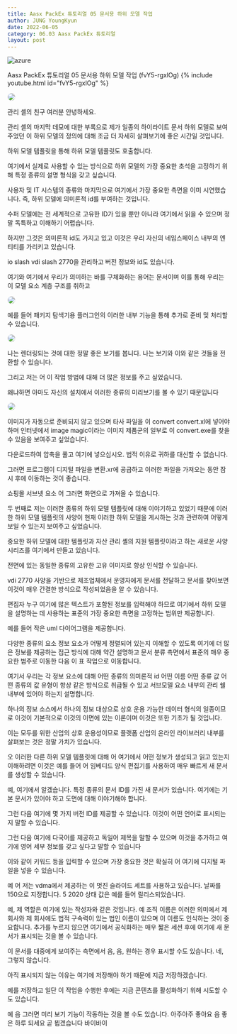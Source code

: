 ```yaml
---
title: Aasx PackEx 튜토리얼 05 문서용 하위 모델 작업
author: JUNG YoungKyun
date: 2022-06-05
category: 06.03 Aasx PackEx 튜토리얼
layout: post
---
```


![azure](https://img.shields.io/badge/aasx-2022.06.05-red.svg)

Aasx PackEx 튜토리얼 05 문서용 하위 모델 작업 (fvY5-rgxlOg)
{% include youtube.html id="fvY5-rgxlOg" %}

<img src="../images/aas/2022-06-05/20220607175527.png" style="border-radius: 10px; border: 1px solid #eaeaea;"/>

관리 셸의 친구 여러분 안녕하세요. 

관리 셸의 마지막 데모에 대한 부록으로 제가 일종의 하이라이트 문서 하위 모델로 보여주었던 이 하위 모델의 정의에 대해 조금 더 자세히 살펴보기에 좋은 시간일 것입니다. 

하위 모델 템플릿을 통해 하위 모델 템플릿도 호출합니다. 

여기에서 실제로 사용할 수 있는 방식으로 하위 모델의 가장 중요한 초석을 고정하기 위해 특정 종류의 설명 형식을 갖고 싶습니다. 

사용자 및 IT 시스템의 종류와 마지막으로 여기에서 가장 중요한 측면을 이미 시연했습니다. 즉, 하위 모델에 의미론적 id를 부여하는 것입니다. 

수퍼 모델에는 전 세계적으로 고유한 ID가 있을 뿐만 아니라 여기에서 읽을 수 있으며 정말 독특하고 이해하기 어렵습니다. 

하지만 그것은 의미론적 id도 가지고 있고 이것은 우리 자신의 네임스페이스 내부의 엔티티를 가리키고 있습니다. 

io slash vdi slash 2770을 관리하고 버전 정보와 id도 있습니다. 

여기와 여기에서 우리가 의미하는 바를 구체화하는 용어는 문서이며 이를 통해 우리는 이 모델 요소 계층 구조를 취하고

<img src="../images/aas/2022-06-05/20220607175636.png" style="border-radius: 10px; border: 1px solid #eaeaea;"/>
 
예를 들어 패키지 탐색기용 플러그인의 이러한 내부 기능을 통해 추가로 준비 및 처리할 수 있습니다. 

<img src="../images/aas/2022-06-05/20220607175831.png" style="border-radius: 10px; border: 1px solid #eaeaea;"/>

나는 렌더링되는 것에 대한 정말 좋은 보기를 봅니다. 나는 보기와 이와 같은 것들을 전환할 수 있습니다. 

그리고 저는 어 이 작업 방법에 대해 더 많은 정보를 주고 싶었습니다. 

왜냐하면 아마도 자신의 설치에서 이러한 종류의 미리보기를 볼 수 있기 때문입니다 

<img src="../images/aas/2022-06-05/20220607180035.png" style="border-radius: 10px; border: 1px solid #eaeaea;"/>

이미지가 자동으로 준비되지 않고 있으며 타사 파일을 이 convert convert.xl에 넣어야 하며 인터넷에서 image magic이라는 
이미지 제품군의 일부로 이 convert.exe를 찾을 수 있음을 보여주고 싶었습니다. 

다운로드하여 압축을 풀고 여기에 넣으십시오. 법적 이유로 귀하를 대신할 수 없습니다. 

그러면 프로그램이 디지털 파일을 변환.xr에 공급하고 이러한 파일을 가져오는 동안 잠시 후에 이동하는 것이 좋습니다. 

쇼핑몰 서브넷 요소 어 그러면 화면으로 가져올 수 있습니다.

두 번째로 저는 이러한 종류의 하위 모델 템플릿에 대해 이야기하고 있었기 때문에 
이러한 하위 모델 템플릿의 사양이 현재 이러한 하위 모델을 게시하는 것과 관련하여 어떻게 보일 수 있는지 보여주고 싶었습니다. 

중요한 하위 모델에 대한 템플릿과 자산 관리 셸의 지원 템플릿이라고 하는 새로운 사양 시리즈를 여기에서 만들고 있습니다. 

전면에 있는 동일한 종류의 고유한 고유 이미지로 항상 인식할 수 있습니다. 

vdi 2770 사양을 기반으로 제조업체에서 운영자에게 문서를 전달하고 문서를 찾아보면 이것이 매우 간결한 방식으로 작성되었음을 알 수 있습니다. 

편집자 누구 여기에 많은 텍스트가 포함된 정보를 입력해야 하므로 여기에서 하위 모델을 설명하는 데 사용하는 표준의 가장 중요한 측면을 고정하는 범위만 제공합니다. 

예를 들어 작은 uml 다이어그램을 제공합니다. 

다양한 종류의 요소 정보 요소가 어떻게 정렬되어 있는지 이해할 수 있도록 여기에 더 많은 정보를 제공하는 접근 방식에 대해 
약간 설명하고 문서 분류 측면에서 표준의 매우 중요한 범주로 이동한 다음 이 표 작업으로 이동합니다. 

여기서 우리는 각 정보 요소에 대해 어떤 종류의 의미론적 id 어떤 이름 어떤 종류 값 어떤 종류의 값 유형이 항상 같은 방식으로 취급될 수 있고 
서브모델 요소 내부의 관리 쉘 내부에 있어야 하는지 설명합니다. 

하나의 정보 소스에서 하나의 정보 대상으로 상호 운용 가능한 데이터 형식의 일종이므로 
이것이 기본적으로 이것의 이면에 있는 이론이며 이것은 또한 기초가 될 것입니다. 

이는 모두를 위한 산업의 상호 운용성이므로 플랫폼 산업의 온라인 라이브러리 내부를 살펴보는 것은 정말 가치가 있습니다. 

오 이러한 다른 하위 모델 템플릿에 대해 어 여기에서 어떤 정보가 생성되고 읽고 있는지 이해하려면 이것은 
예를 들어 어 임베디드 양식 편집기를 사용하여 매우 빠르게 새 문서를 생성할 수 있습니다. 

예, 여기에서 알겠습니다. 특정 종류의 문서 ID를 가진 새 문서가 있습니다. 여기에는 기본 문서가 있어야 하고 도면에 대해 이야기해야 합니다. 

그런 다음 여기에 몇 가지 버전 ID를 제공할 수 있습니다. 이것이 어떤 언어로 표시되는지 말할 수 있습니다. 

그런 다음 여기에 다국어를 제공하고 독일어 제목을 말할 수 있으며 이것을 추가하고 여기에 영어 세부 정보를 갖고 싶다고 말할 수 있습니다 

이와 같이 키워드 등을 입력할 수 있으며 가장 중요한 것은 확실히 어 여기에 디지털 파일을 넣을 수 있습니다. 

예 어 저는 vdma에서 제공하는 이 멋진 슬라이드 세트를 사용하고 있습니다. 날짜를 150으로 지정합니다. 5 2020 상태 값은 예를 들어 릴리스되었습니다. 

예, 제 역할은 여기에 있는 작성자와 같은 것입니다. 예 조직 이름은 이러한 의미에서 제 회사와 제 회사에도 법적 구속력이 있는 법인 이름이 있으며 
이 이름도 인식하는 것이 중요합니다. 추가를 누르지 않으면 여기에서 공식화하는 매우 짧은 세션 후에 여기에 새 문서가 표시되는 것을 볼 수 있습니다. 

이 문서를 대중에게 보여주는 측면에서 음, 음, 원하는 경우 표시할 수도 있습니다. 네, 그렇지 않습니다. 

아직 표시되지 않는 이유는 여기에 저장해야 하기 때문에 지금 저장하겠습니다. 

예를 저장하고 일단 이 작업을 수행한 후에는 지금 콘텐츠를 활성화하기 위해 시도할 수도 있습니다. 

예 음 그러면 미리 보기 기능이 작동하는 것을 볼 수도 있습니다. 아주아주 좋아요 음 좋은 하루 되세요 곧 뵙겠습니다 바이바이